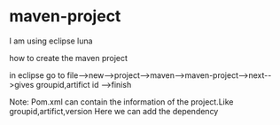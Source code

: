 # maven-project

I am using eclipse luna

how to create the maven project

in eclipse go to
file-->new-->project-->maven-->maven-project-->next-->gives groupid,artifict id -->finish

Note:
Pom.xml can contain the information of the project.Like groupid,artifict,version
Here we can add the dependency
<dependencies>
</dependencies>
